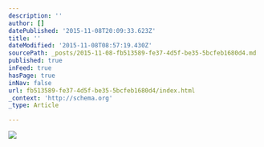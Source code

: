 ```yaml
---
description: ''
author: []
datePublished: '2015-11-08T20:09:33.623Z'
title: ''
dateModified: '2015-11-08T08:57:19.430Z'
sourcePath: _posts/2015-11-08-fb513589-fe37-4d5f-be35-5bcfeb1680d4.md
published: true
inFeed: true
hasPage: true
inNav: false
url: fb513589-fe37-4d5f-be35-5bcfeb1680d4/index.html
_context: 'http://schema.org'
_type: Article

---
```

![](https://the-grid-user-content.s3-us-west-2.amazonaws.com/f2c87fd5-47c0-4067-a18f-546d3f4a00be.png)